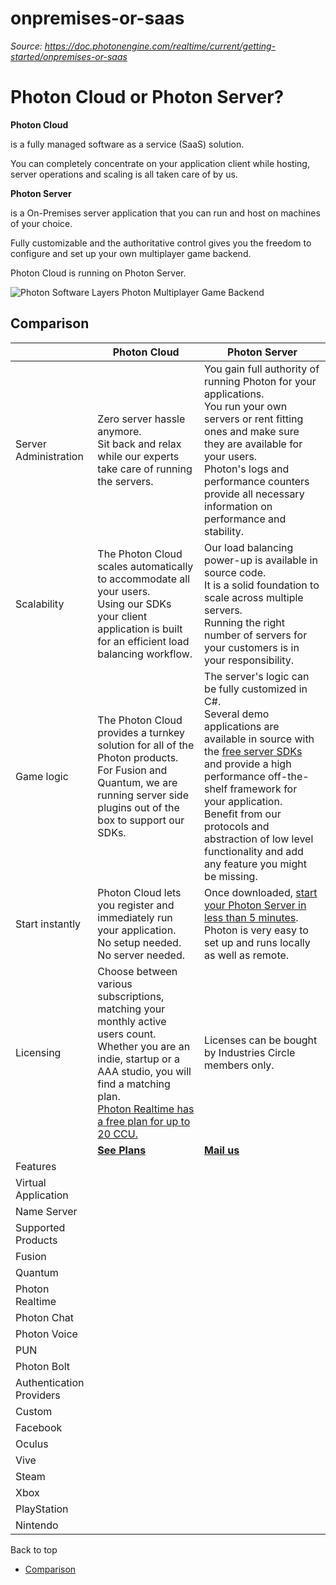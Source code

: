 # onpremises-or-saas

_Source: https://doc.photonengine.com/realtime/current/getting-started/onpremises-or-saas_

# Photon Cloud or Photon Server?

**Photon Cloud**

is a fully managed software as a service (SaaS) solution.

You can completely concentrate on your application client while hosting, server operations and scaling is all taken care of by us.

**Photon Server**

is a On-Premises server application that you can run and host on machines of your choice.

Fully customizable and the authoritative control gives you the freedom to configure and set up your own multiplayer game backend.

Photon Cloud is running on Photon Server.

![Photon Software Layers](/docs/img/photon-product-software-layers.jpg)
Photon Multiplayer Game Backend
## Comparison

|  | Photon Cloud | Photon Server |
| --- | --- | --- |
| Server Administration | Zero server hassle anymore.<br> Sit back and relax while our experts take care of running the servers. | You gain full authority of running Photon for your applications.<br> You run your own servers or rent fitting ones and make sure they are available for your users.<br> Photon's logs and performance counters provide all necessary information on performance and stability. |
| Scalability | The Photon Cloud scales automatically to accommodate all your users.<br> Using our SDKs your client application is built for an efficient load balancing workflow. | Our load balancing power-up is available in source code.<br> It is a solid foundation to scale across multiple servers.<br> Running the right number of servers for your customers is in your responsibility. |
| Game logic | The Photon Cloud provides a turnkey solution for all of the Photon products.<br> For Fusion and Quantum, we are running server side plugins out of the box to support our SDKs. | The server's logic can be fully customized in C#.<br> Several demo applications are available in source with the [free server SDKs](https://www.photonengine.com/sdks#server-sdkserverserver) and provide a high performance off-the-shelf framework for your application.<br> Benefit from our protocols and abstraction of low level functionality and add any feature you might be missing. |
| Start instantly | Photon Cloud lets you register and immediately run your application.<br> No setup needed.<br> No server needed. | Once downloaded, [start your Photon Server in less than 5 minutes](/server/current/getting-started/photon-server-in-5min).<br> Photon is very easy to set up and runs locally as well as remote. |
| Licensing | Choose between various subscriptions, matching your monthly active users count.<br> Whether you are an indie, startup or a AAA studio, you will find a matching plan.<br> [Photon Realtime has a free plan for up to 20 CCU.](https://www.photonengine.com/realtime) | Licenses can be bought by Industries Circle members only. |
|  | [**See Plans**](https://www.photonengine.com/realtime/pricing) | [**Mail us**](/cdn-cgi/l/email-protection#c5ada0a9a9aa85b5adaab1aaaba0aba2acaba0eba6aaa8) |
| Features |
| Virtual Application |  |  |
| Name Server |  |  |
| Supported Products |
| Fusion |  |  |
| Quantum |  |  |
| Photon Realtime |  |  |
| Photon Chat |  |  |
| Photon Voice |  |  |
| PUN |  |  |
| Photon Bolt |  |  |
| Authentication Providers |
| Custom |  |  |
| Facebook |  |  |
| Oculus |  |  |
| Vive |  |  |
| Steam |  |  |
| Xbox |  |  |
| PlayStation |  |  |
| Nintendo |  |  |

Back to top

- [Comparison](#comparison)
